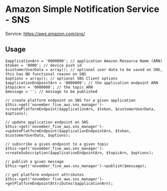 # Amazon Simple Notification Service - SNS

Service: https://aws.amazon.com/sns/

## Usage

    $applicationArn = '0000000'; // application Amazon Resource Name (ARN)
    $token = '0000'; // device push id
    $customerUserData = array(); // optional user data to be saved on SNS, this has NO functional reason on SNS
    $options = array(); // optional SNS Client options
    $applicationEndpointArn = '0000000'; // the application endpoint ARN
    $topicArn = '0000000'; // the topic ARN
    $message = ''; // message to be published

    // create platform endpoint on SNS for a given application
    $this->get('november_five_aws.sns_manager')->createPlatformEndpoint($applicationArn, $token, $customerUserData, $options);

    // update application endpoint on SNS
    $this->get('november_five_aws.sns_manager')->updatePlatformEndpoint($applicationEndpointArn, $token, $customerUserData, $options);
    
    // subscribe a given endpoint to a given topic
    $this->get('november_five_aws.sns_manager')->createSubscription($applicationEndpointArn, $topicArn, $options);
    
    // publish a given message
    $this->get('november_five_aws.sns_manager')->publish($message);
    
    // get platform endpoint attributes
    $this->get('november_five_aws.sns_manager')->getPlatformEndpointAttributes($applicationArn);